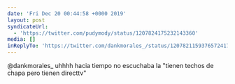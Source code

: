 ```yaml
---
date: 'Fri Dec 20 00:44:58 +0000 2019'
layout: post
syndicateUrl:
  - 'https://twitter.com/pudymody/status/1207824175232143360'
media: []
inReplyTo: 'https://twitter.com/dankmorales_/status/1207821159376572417'
---
```

@dankmorales_ uhhhh hacia tiempo no escuchaba la "tienen techos de chapa pero tienen directtv"